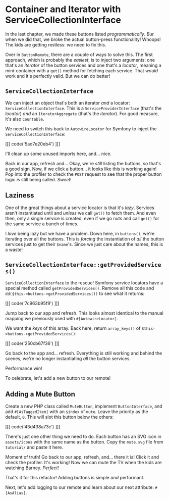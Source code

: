 # Container and Iterator with ServiceCollectionInterface

In the last chapter, we made these buttons listed *programmatically*.
*But* when we did that, we broke the actual button-press functionality! Whoops!
The kids are getting restless: we need to fix this.

Over in `ButtonRemote`, there are a couple of ways to solve this. The
first approach, which is probably the *easiest*, is to inject two arguments:
one that's an *iterator* of the button services and one that's a
*locator*, meaning a mini-container with a `get()` method for fetching each
service. That *would* work and it's perfectly valid. But we can do better!

## `ServiceCollectionInterface`

We can inject an object that's both an iterator *and* a locator:
`ServiceCollectionInterface`. This is a `ServiceProviderInterface` (that's
the *locator*) *and* an `IteratorAggregate` (that's the *iterator*). For good
measure, it's also `Countable`.

We need to switch this back to `AutowireLocator` for Symfony to inject the
`ServiceCollectionInterface`:

[[[ code('5ad7e20eb4') ]]]

I'll clean up some unused imports here, and... nice.

Back in our app, refresh and... Okay, we're *still* listing the buttons, so
that's a good sign. Now, if we click a button... it looks like this is working
again! Pop into the profiler to check the `POST` request to see that the proper button
logic *is* still being called. *Sweet*!

## Laziness

One of the great things about a service locator is that it's *lazy*. Services aren't
instantiated until and *unless* we call `get()` to fetch them. And even then,
only a single service is created, even if we go nuts and call `get()` for the
same service a bunch of times.

I *love* being lazy but we have a problem. Down here, in `buttons()`, we're
iterating over all the buttons. This is *forcing* the instantiation of *all*
the button services just to get their `$name`'s. Since we just care about the
names, this is a waste!

## `ServiceCollectionInterface::getProvidedServices()`

`ServiceCollectionInterface` to the rescue! Symfony service locators have
a special method called `getProvidedServices()`. Remove all this code and
`dd($this->buttons->getProvidedServices())` to see what it returns:

[[[ code('7c963b95f9') ]]]

Jump back to our app and refresh. This looks almost identical to the manual
mapping we previously used with `#[AutowireLocator]`.

We want the *keys* of this array. Back here, return `array_keys()` of
`$this->buttons->getProvidedServices()`:

[[[ code('250cb67f36') ]]]

Go back to the app and... refresh. Everything is still working and
behind the scenes, we're no longer instantiating *all* the button services.

Performance win!

To celebrate, let's add a new button to our remote!

## Adding a Mute Button

Create a new PHP class called `MuteButton`, implement `ButtonInterface`, and
add `#[AsTaggedItem]` with an `$index` of `mute`. Leave the priority as the
default, `0`. This will slot this button below the others:

[[[ code('43d438a73c') ]]]

There's just one other thing we need to do. Each button has an SVG icon in
`assets/icons` with the same name as the button. Copy the `mute.svg` file from
`tutorial/` and paste it here.

Moment of truth! Go back to our app, refresh, and... there it is! Click it
and check the profiler. It's working! Now we can mute the TV when the
kids are watching Barney. *Perfect*!

That's it for this refactor! Adding buttons is simple *and* performant.

Next, let's add logging to our remote and learn about our next attribute:
`#[AsAlias]`.
